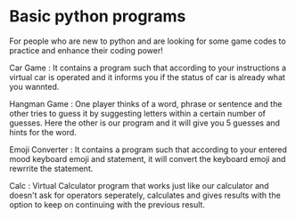 # Basic python programs
For people who are new to python and are looking for some game codes to practice and enhance their coding power!

Car Game : It contains a program such that according to your instructions a virtual car is operated and it informs you if the status of car is already what you wannted.

Hangman Game : One player thinks of a word, phrase or sentence and the other tries to guess it by suggesting letters within a certain number of guesses. Here the other is our program and it will give you 5 guesses and hints for the word. 

Emoji Converter : It contains a program such that according to your entered mood keyboard emoji and statement, it will convert the keyboard emoji and rewrrite the statement.

Calc : Virtual Calculator program that works just like our calculator and doesn't ask for operators seperately, calculates and gives results with the option to keep on continuing with the previous result. 
